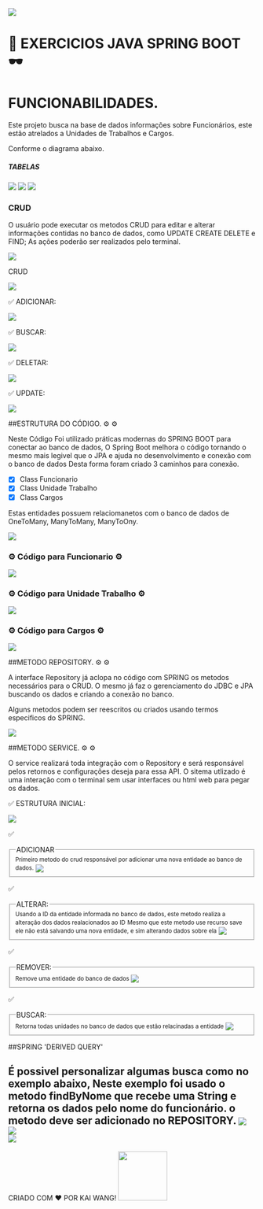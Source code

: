 
<img src="./src/main/img/imagem000.png"/>

<!-- @import "[TOC]" {cmd="toc" depthFrom=1 depthTo=6 orderedList=false} -->

# :white_flower: EXERCICIOS JAVA SPRING BOOT :dark_sunglasses:

# FUNCIONABILIDADES.

Este projeto busca na base de dados informações sobre Funcionários, este estão atrelados a Unidades de Trabalhos e Cargos.

Conforme o diagrama abaixo.

##### TABELAS

<img src="./src/main/img/imagem007.png"/>
<img src="./src/main/img/imagem008.png"/>
<img src="./src/main/img/imagem009.png"/>


### CRUD

O usuário pode executar os metodos CRUD para editar e alterar informações contidas no banco de dados, como UPDATE CREATE DELETE e FIND;
As ações poderão ser realizados pelo terminal.

<img src="./src/main/img/imagem001.png"/>

CRUD

<img src="./src/main/img/imagem002.png"/>

:white_check_mark: ADICIONAR:

<img src="./src/main/img/imagem003.png"/>

:white_check_mark: BUSCAR:

<img src="./src/main/img/imagem004.png"/>

:white_check_mark: DELETAR:

<img src="./src/main/img/imagem005.png"/>

:white_check_mark: UPDATE:

<img src="./src/main/img/imagem006.png"/>


##ESTRUTURA DO CÓDIGO. :gear: :gear:

Neste Código Foi utilizado práticas modernas do SPRING BOOT para conectar ao banco de dados,
O Spring Boot melhora o código tornando o mesmo mais legivel que o JPA e ajuda no desenvolvimento e conexão com o banco de dados
Desta forma foram criado 3 caminhos para conexão.
- [x] Class Funcionario
- [x] Class Unidade Trabalho
- [x] Class Cargos

Estas entidades possuem relaciomanetos com o banco de dados de OneToMany, ManyToMany, ManyToOny.

<img src="./src/main/img/imagem010.png" align="center"/>

### :gear: Código para Funcionario :gear:

<img src="./src/main/img/imagem011.png" align="center"/>

### :gear: Código para Unidade Trabalho :gear:

<img src="./src/main/img/imagem012.png" align="center"/>

### :gear: Código para Cargos :gear:

<img src="./src/main/img/imagem013.png" align="center"/>

##METODO REPOSITORY. :gear: :gear:

A interface Repository já aclopa no código com SPRING os metodos necessários para o CRUD.
O mesmo já faz o gerenciamento do JDBC e JPA buscando os dados e criando a conexão no banco.

Alguns metodos podem ser reescritos ou criados usando termos especificos do SPRING.

<img src="./src/main/img/imagem014.png" align="center"/>

##METODO SERVICE. :gear: :gear:

O service realizará toda integração com o Repository e será responsável pelos retornos e configurações deseja para essa API.
O sitema utlizado é uma interação com o terminal sem usar interfaces ou html web para pegar os dados.

:white_check_mark: ESTRUTURA INICIAL:

<img src="./src/main/img/imagem015.png" align="center"/>

:white_check_mark: 
<fieldset>
<legend>ADICIONAR</legend>
<small>Primeiro metodo do crud responsável por adicionar uma nova entidade ao banco de dados.</small>
<img src="./src/main/img/imagem016.png" align="center"/>
</fieldset>

:white_check_mark:
<fieldset>
<legend>ALTERAR:</legend>
<small>Usando a ID da entidade informada no banco de dados, este metodo realiza a alteração dos dados realacionados ao ID</small>
<small>Mesmo que este metodo use recurso save ele não está salvando uma nova entidade, e sim alterando dados sobre ela</small>
<img src="./src/main/img/imagem017.png" align="center"/>
</fieldset>

:white_check_mark: 
<fieldset>
<legend>REMOVER:</legend>
<small>Remove uma entidade do banco de dados</small>
<img src="./src/main/img/imagem018.png" align="center"/>
<br/>
</fieldset>

:white_check_mark: 
<fieldset>
<legend>BUSCAR:</legend>
<small>Retorna todas unidades no banco de dados que estão relacinadas a entidade</small>
<img src="./src/main/img/imagem019.png" align="center"/>
<br/>
</fieldset>

##SPRING 'DERIVED QUERY'


É possivel personalizar algumas busca como no exemplo abaixo,
Neste exemplo foi usado o metodo findByNome que recebe uma String e retorna os dados pelo nome do funcionário.
o metodo deve ser adicionado no REPOSITORY.
<img src="./src/main/img/imagem020.png" align="center"/>
</br>
<img src="./src/main/img/imagem021.png" align="center"/>
</br>
<img src="./src/main/img/imagem022.png" align="center"/>
</br>
---

CRIADO COM :heart: POR KAI WANG!
<img src="./src/main/img/kai06.png" width="100px" heigth="100px"/>
